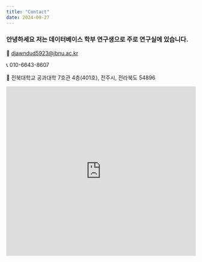 ```yaml
---
title: "Contact"
date: 2024-09-27
---
```


### 안녕하세요 저는 데이터베이스 학부 연구생으로 주로 연구실에 있습니다.     
  

📧 [djawndud5923@jbnu.ac.kr](djawndud5923@jbnu.ac.kr)

📞 010-6643-8607

📍 전북대학교 공과대학 7호관 4층(401호), 전주시, 전라북도 54896

<iframe
width="100%"
height="450"
frameborder="0"
style="border:0"
src="https://map.naver.com/p/search/%EC%A0%84%EB%B6%81%EB%8C%80%20%EA%B3%B5%EA%B3%BC%EB%8C%80%ED%95%99%207%ED%98%B8%EA%B4%80/place/17474997?c=15.00,0,0,0,dh&isCorrectAnswer=true"
allowfullscreen>
</iframe>